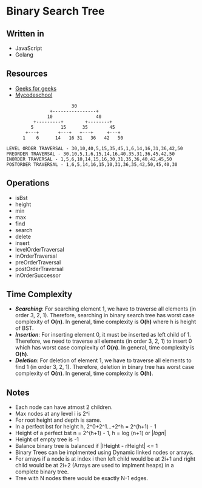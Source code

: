# **Binary Search Tree**

## Written in
* JavaScript
* Golang

## Resources
* [Geeks for geeks](https://www.geeksforgeeks.org/binary-tree-data-structure/) 
* [Mycodeschool](https://www.youtube.com/watch?v=H5JubkIy_p8&list=PL2_aWCzGMAwI3W_JlcBbtYTwiQSsOTa6P&index=26) 

```
                        30
                +----------------+
               10                40
          +---------+        +--------+ 
         5          15      35        45
       +---+       +---+   +---+     +---+
      1    6      14   16 31   36   42   50

LEVEL ORDER TRAVERSAL - 30,10,40,5,15,35,45,1,6,14,16,31,36,42,50
PREORDER TRAVERSAL - 30,10,5,1,6,15,14,16,40,35,31,36,45,42,50
INORDER TRAVERSAL - 1,5,6,10,14,15,16,30,31,35,36,40,42,45,50
POSTORDER TRAVERSAL - 1,6,5,14,16,15,10,31,36,35,42,50,45,40,30
```

## Operations
* isBst 
* height
* min
* max
* find
* search
* delete
* insert
* levelOrderTraversal
* inOrderTraversal
* preOrderTraversal
* postOrderTraversal
* inOrderSuccessor

## Time Complexity
* **_Searching_**: For searching element 1, we have to traverse all elements (in order 3, 2, 1). Therefore, searching in binary search tree has worst case complexity of **O(n)**. In general, time complexity is **O(h)** where h is height of BST.
* **_Insertion_**: For inserting element 0, it must be inserted as left child of 1. Therefore, we need to traverse all elements (in order 3, 2, 1) to insert 0 which has worst case complexity of **O(n)**. In general, time complexity is **O(h)**.
* **_Deletion_**: For deletion of element 1, we have to traverse all elements to find 1 (in order 3, 2, 1). Therefore, deletion in binary tree has worst case complexity of **O(n)**. In general, time complexity is **O(h)**.

## Notes
* Each node can have atmost 2 children.
* Max nodes at any level i is 2^i
* For root height and depth is same.
* In a perfect bst for height h, 2^0+2^1...+2^h = 2^(h+1) - 1
* Height of a perfect bst n = 2^(h+1) - 1, h = log (n+1) or |_logn_|
* Height of empty tree is -1
* Balance binary tree is balanced if |lHeight - rHeight| <= 1
* Binary Trees can be implmented using Dynamic linked nodes or arrays.
* For arrays if a node is at index i then left child would be at 2i+1 and right child would be at 2i+2 (Arrays are used to implment heaps) in a complete binary tree.
* Tree with N nodes there would be exactly N-1 edges.

